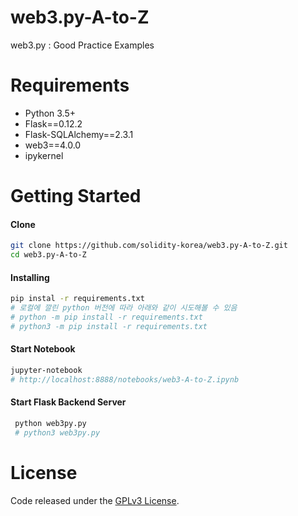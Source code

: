 # web3.py-A-to-Z
web3.py : Good Practice Examples



# Requirements

- Python 3.5+
- Flask==0.12.2
- Flask-SQLAlchemy==2.3.1
- web3==4.0.0
- ipykernel

# Getting Started

#### Clone

```sh
git clone https://github.com/solidity-korea/web3.py-A-to-Z.git
cd web3.py-A-to-Z
```

#### Installing

```sh
pip instal -r requirements.txt
# 로컬에 깔린 python 버전에 따라 아래와 같이 시도해볼 수 있음 
# python -m pip install -r requirements.txt 
# python3 -m pip install -r requirements.txt
```

#### Start Notebook

```sh
jupyter-notebook
# http://localhost:8888/notebooks/web3-A-to-Z.ipynb
```

#### Start Flask Backend Server

```sh
 python web3py.py
 # python3 web3py.py
```



# License

Code released under the [GPLv3 License](https://github.com/LanguageToken/smart-contracts/blob/master/LICENSE).